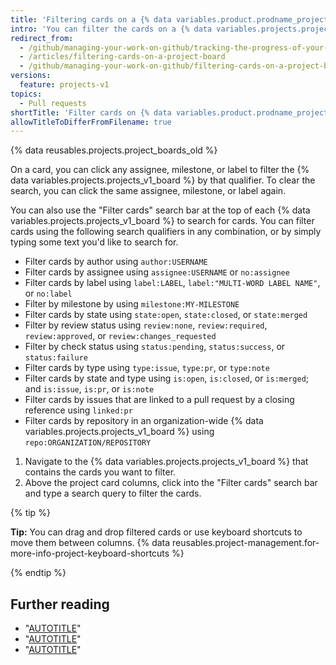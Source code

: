 ```yaml
---
title: 'Filtering cards on a {% data variables.product.prodname_project_v1 %}'
intro: 'You can filter the cards on a {% data variables.projects.projects_v1_board %} to search for specific cards or view a subset of the cards.'
redirect_from:
  - /github/managing-your-work-on-github/tracking-the-progress-of-your-work-with-project-boards/filtering-cards-on-a-project-board
  - /articles/filtering-cards-on-a-project-board
  - /github/managing-your-work-on-github/filtering-cards-on-a-project-board
versions:
  feature: projects-v1
topics:
  - Pull requests
shortTitle: 'Filter cards on {% data variables.product.prodname_project_v1 %}'
allowTitleToDifferFromFilename: true
---
```

{% data reusables.projects.project_boards_old %}

On a card, you can click any assignee, milestone, or label to filter the {% data variables.projects.projects_v1_board %} by that qualifier. To clear the search, you can click the same assignee, milestone, or label again.

You can also use the "Filter cards" search bar at the top of each {% data variables.projects.projects_v1_board %} to search for cards. You can filter cards using the following search qualifiers in any combination, or by simply typing some text you'd like to search for.

* Filter cards by author using `author:USERNAME`
* Filter cards by assignee using `assignee:USERNAME` or `no:assignee`
* Filter cards by label using `label:LABEL`, `label:"MULTI-WORD LABEL NAME"`, or `no:label`
* Filter by milestone by using `milestone:MY-MILESTONE`
* Filter cards by state using `state:open`, `state:closed`, or `state:merged`
* Filter by review status using `review:none`, `review:required`, `review:approved`, or `review:changes_requested`
* Filter by check status using `status:pending`, `status:success`, or `status:failure`
* Filter cards by type using `type:issue`, `type:pr`, or `type:note`
* Filter cards by state and type using `is:open`, `is:closed`, or `is:merged`; and `is:issue`, `is:pr`, or `is:note`
* Filter cards by issues that are linked to a pull request by a closing reference using `linked:pr`
* Filter cards by repository in an organization-wide {% data variables.projects.projects_v1_board %} using `repo:ORGANIZATION/REPOSITORY`

1. Navigate to the {% data variables.projects.projects_v1_board %} that contains the cards you want to filter.
1. Above the project card columns, click into the "Filter cards" search bar and type a search query to filter the cards.

{% tip %}

**Tip:** You can drag and drop filtered cards or use keyboard shortcuts to move them between columns. {% data reusables.project-management.for-more-info-project-keyboard-shortcuts %}

{% endtip %}

## Further reading

* "[AUTOTITLE](/issues/organizing-your-work-with-project-boards/managing-project-boards/about-project-boards)"
* "[AUTOTITLE](/issues/organizing-your-work-with-project-boards/tracking-work-with-project-boards/adding-issues-and-pull-requests-to-a-project-board)"
* "[AUTOTITLE](/issues/organizing-your-work-with-project-boards/tracking-work-with-project-boards/adding-notes-to-a-project-board)"
